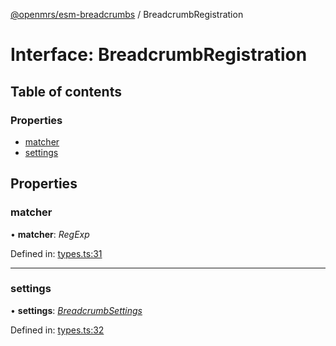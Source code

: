 [@openmrs/esm-breadcrumbs](../API.md) / BreadcrumbRegistration

# Interface: BreadcrumbRegistration

## Table of contents

### Properties

- [matcher](breadcrumbregistration.md#matcher)
- [settings](breadcrumbregistration.md#settings)

## Properties

### matcher

• **matcher**: *RegExp*

Defined in: [types.ts:31](https://github.com/nk183/openmrs-esm-core/blob/master/packages/esm-breadcrumbs/src/types.ts#L31)

___

### settings

• **settings**: [*BreadcrumbSettings*](breadcrumbsettings.md)

Defined in: [types.ts:32](https://github.com/nk183/openmrs-esm-core/blob/master/packages/esm-breadcrumbs/src/types.ts#L32)
